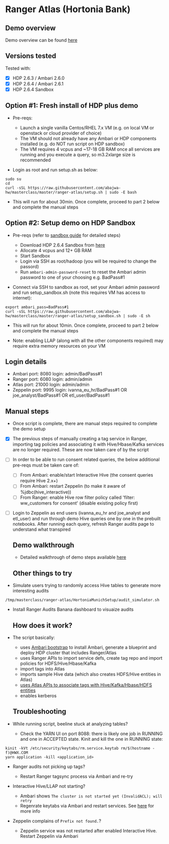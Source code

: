 # Ranger Atlas (Hortonia Bank)

## Demo overview

Demo overview can be found [here](https://community.hortonworks.com/articles/151939/hdp-securitygovernance-demo-kit.html) 

## Versions tested

Tested with:
- [x] HDP 2.6.3 / Ambari 2.6.0
- [x] HDP 2.6.4 / Ambari 2.6.1
- [x] HDP 2.6.4 Sandbox

## Option #1: Fresh install of HDP plus demo

- Pre-reqs:
  - Launch a single vanilla Centos/RHEL 7.x VM (e.g. on local VM or openstack or cloud provider of choice) 
  - The VM should not already have any Ambari or HDP components installed (e.g. do NOT run script on HDP sandbox)
  - The VM requires 4 vcpus and ~17-18 GB RAM once all services are running and you execute a query, so m3.2xlarge size is recommended
  
- Login as root and run setup.sh as below:
```
sudo su
cd
curl -sSL https://raw.githubusercontent.com/abajwa-hw/masterclass/master/ranger-atlas/setup.sh | sudo -E bash  
```

- This will run for about 30min. Once complete, proceed to part 2 below and complete the manual steps


## Option #2: Setup demo on HDP Sandbox 

- Pre-reqs (refer to [sandbox guide](https://hortonworks.com/tutorial/sandbox-deployment-and-install-guide) for detailed steps)
  - Download HDP 2.6.4 Sandbox from [here](http://hortonworks.com/sandbox) 
  - Allocate 4 vcpus and 12+ GB RAM 
  - Start Sandbox
  - Login via SSH as root/hadoop (you will be required to change the passord)
  - Run `ambari-admin-password-reset` to reset the Ambari admin password to one of your choosing e.g. BadPass#1

  
- Connect via SSH to sandbox as root, set your Ambari admin password and run setup_sandbox.sh (note this requires VM has access to internet):
```
export ambari_pass=BadPass#1
curl -sSL https://raw.githubusercontent.com/abajwa-hw/masterclass/master/ranger-atlas/setup_sandbox.sh | sudo -E sh
```


- This will run for about 10min. Once complete, proceed to part 2 below and complete the manual steps

- Note: enabling LLAP (along with all the other components required) may require extra memory resources on your VM

## Login details 

- Ambari port: 8080 login: admin/BadPass#1
- Ranger port: 6080 login: admin/admin
- Atlas port: 21000 login: admin/admin
- Zeppelin port: 9995 login: ivanna_eu_hr/BadPass#1 OR joe_analyst/BadPass#1 OR etl_user/BadPass#1

## Manual steps

- Once script is complete, there are manual steps required to complete the demo setup 
- [X] The previous steps of manually creating a tag service in Ranger, importing tag policies and associating it with Hive/Hbase/Kafka services are no longer required. These are now taken care of by the script

- [ ] In order to be able to run consent related queries, the below additional pre-reqs must be taken care of:
  - [ ] From Ambari: enable/start Interactive Hive (the consent queries require Hive 2.x+)
  - [ ] From Ambari: restart Zeppelin (to make it aware of %jdbc(hive_interactive))
  - [ ] From Ranger: enable Hive row filter policy called 'filter: ww_customers for consent' (disable existing policy first)

- [ ] Login to Zeppelin as end users (ivanna_eu_hr and joe_analyst and etl_user) and run through demo Hive queries one by one in the prebuilt notebooks. After running each query, refresh Ranger audits page to understand what transpired

  ## Demo walkthrough
  
  - Detailed walkthrough of demo steps available [here](https://community.hortonworks.com/articles/151939/hdp-securitygovernance-demo-kit.html)

  ## Other things to try
- Simulate users trying to randomly access Hive tables to generate more interesting audits
```
/tmp/masterclass/ranger-atlas/HortoniaMunichSetup/audit_simulator.sh
```

- Install Ranger Audits Banana dashboard to visuaize audits


  ## How does it work?
- The script basically:
  - uses [Ambari bootstrap](https://github.com/seanorama/ambari-bootstrap) to install Ambari, generate a blueprint and deploy HDP cluster that includes Ranger/Atlas
  - uses Ranger APIs to import service defs, create tag repo and import policies for HDFS/Hive/Hbase/Kafka
  - import tags into Atlas
  - imports sample Hive data (which also creates HDFS/Hive entities in Atlas)
  - [uses Atlas APIs to associate tags with Hive/Kafka/Hbase/HDFS entities](https://community.hortonworks.com/articles/189615/atlas-how-to-automate-associating-tagsclassificati.html)
  - enables kerberos


  ## Troubleshooting

- While running script, beeline stuck at analyzing tables?
  - Check the YARN UI on port 8088: there is likely one job in RUNNING and one in ACCEPTED state. Kinit and kill the one in RUNNING state:
```
kinit -kVt /etc/security/keytabs/rm.service.keytab rm/$(hostname -f)@HWX.COM
yarn application -kill <application_id>
```

- Ranger audits not picking up tags?
  - Restart Ranger tagsync process via Ambari and re-try

- Interactive Hive/LLAP not starting? 
  - Ambari shows `The cluster is not started yet (InvalidACL); will retry`
  - Regenrate keytabs via Ambari and restart services. See [here](https://community.hortonworks.com/articles/125751/iop-v-425-to-hdp-v-26x-hsi-start-fails-with-error.html) for more info
  
- Zeppelin complains of `Prefix not found.`?
  - Zeppelin service was not restarted after enabled Interactive Hive. Restart Zeppelin via Ambari

